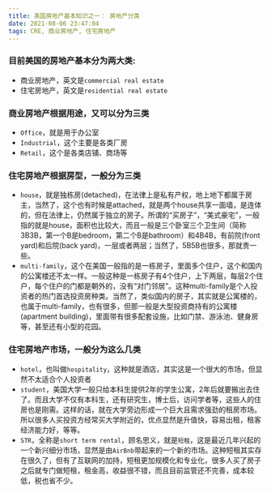 ```yaml
---
title: 美国房地产基本知识之一： 房地产分类
date: 2021-08-06 23:47:04
tags: CRE, 商业房地产, 住宅房地产
---
```


### 目前美国的房地产基本分为两大类:
- 商业房地产，英文是`commercial real estate`
- 住宅房地产，英文是`residential real estate`

### 商业房地产根据用途，又可以分为三类
- `Office`，就是用于办公室
- `Industrial`，这个主要是各类厂房
- `Retail`，这个是各类店铺、商场等

### 住宅房地产根据房型，一般分为三类
- `house`，就是独栋房(detached)，在法律上是私有产权，地上地下都属于房主，当然了，这个也有时候是attached，就是两个house共享一面墙，是连体的，但在法律上，仍然属于独立的房子。所谓的“买房子”，“美式豪宅”，一般指的就是house，面积也比较大，而且一般是三个卧室三个卫生间（简称3B3B，第一个B是bedroom，第二个B是bathroom）和4B4B，有前院(front yard)和后院(back yard)，一层或者两层；当然了，5B5B也很多，那就贵一些。
- `multi-family`，这个在美国一般指的是一栋房子，里面多个住户，这个和国内的公寓楼还不太一样。一般这种是一栋房子有4个住户，上下两层，每层2个住户，每个住户的门都是朝外的，没有“对门邻居”。这种multi-family是个人投资者的热门首选投资房种类。当然了，类似国内的房子，其实就是公寓楼的，也属于multi-family，也有很多，但那一般是大型投资商持有的公寓楼(apartment building)，里面带有很多配套设施，比如门禁、游泳池、健身房等，甚至还有小型的花园。
  
### 住宅房地产市场，一般分为这么几类
- `hotel`，也叫做`hospitality`，这种就是酒店，其实这是一个很大的市场，但显然不太适合个人投资者
- `student`，美国大学一般只给本科生提供2年的学生公寓，2年后就要搬出去住了。而且大学不仅有本科生，还有研究生，博士后，访问学者等，这些人的住房也是刚需。这样的话，就在大学旁边形成一个巨大且需求强劲的租房市场。所以很多人买投资方经常买大学附近的，优点显然是升值快，容易出租，租客经济能力好，等等。
- `STR`，全称是`short term rental`，顾名思义，就是`短租`，这是最近几年兴起的一个新兴细分市场，显然是由`AirBnb`带起来的一个新的市场。这种短租其实存在很久了，但有了互联网的加持，短租更加规模化和专业化，很多人买了房子之后就专门做短租，租金高，收益很不错，而且目前监管还不完善，成本较低，税也省不少。

